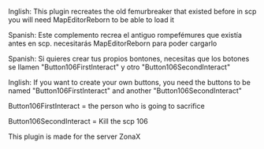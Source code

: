 Inglish: This plugin recreates the old femurbreaker that existed before in scp
you will need MapEditorReborn to be able to load it

Spanish: Este complemento recrea el antiguo rompefémures que existía antes en scp.
necesitarás MapEditorReborn para poder cargarlo

Spanish: Si quieres crear tus propios bontones, necesitas que los botones se llamen "Button106FirstInteract" y otro "Button106SecondInteract"


Inglish: If you want to create your own buttons, you need the buttons to be named "Button106FirstInteract" and another "Button106SecondInteract"

Button106FirstInteract = the person who is going to sacrifice

Button106SecondInteract = Kill the scp 106



This plugin is made for the server ZonaX
